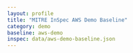 ```yaml
---
layout: profile
title: "MITRE InSpec AWS Demo Baseline"
category: demo
baseline: aws-demo
inspec: data/aws-demo-baseline.json
---
```

